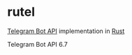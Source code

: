 # rutel

[Telegram Bot API](https://core.telegram.org/bots/api) implementation in [Rust](https://www.rust-lang.org/)

Telegram Bot API 6.7
